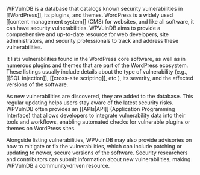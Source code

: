 WPVulnDB is a database that catalogs known security vulnerabilities in [[WordPress]], its plugins, and themes. WordPress is a widely used [[content management system]] (CMS) for websites, and like all software, it can have security vulnerabilities. WPVulnDB aims to provide a comprehensive and up-to-date resource for web developers, site administrators, and security professionals to track and address these vulnerabilities.

It lists vulnerabilities found in the WordPress core software, as well as in numerous plugins and themes that are part of the WordPress ecosystem. These listings usually include details about the type of vulnerability (e.g., [[SQL injection]], [[cross-site scripting]], etc.), its severity, and the affected versions of the software.

As new vulnerabilities are discovered, they are added to the database. This regular updating helps users stay aware of the latest security risks. WPVulnDB often provides an [[APIs|API]] (Application Programming Interface) that allows developers to integrate vulnerability data into their tools and workflows, enabling automated checks for vulnerable plugins or themes on WordPress sites.

Alongside listing vulnerabilities, WPVulnDB may also provide advisories on how to mitigate or fix the vulnerabilities, which can include patching or updating to newer, secure versions of the software. Security researchers and contributors can submit information about new vulnerabilities, making WPVulnDB a community-driven resource.

